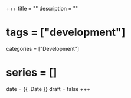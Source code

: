 +++
title = ""
description = ""
# tags = ["development"]
categories = ["Development"]
# series = []
date = {{ .Date }}
draft = false
+++
